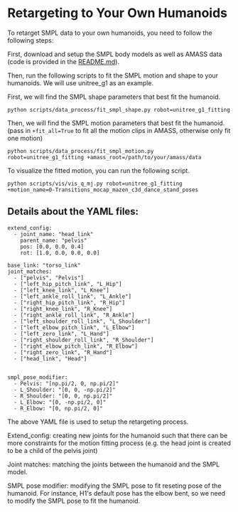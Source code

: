 # Retargeting to Your Own Humanoids
To retarget SMPL data to your own humanoids, you need to follow the following steps: 

First, download and setup the SMPL body models as well as AMASS data (code is provided in the [README.md](../README.md)).

Then, run the following scripts to fit the SMPL motion and shape to your humanoids. We will use unitree_g1 as an example. 

First, we will find the SMPL shape parameters that best fit the humanoid. 
```
python scripts/data_process/fit_smpl_shape.py robot=unitree_g1_fitting
```

Then, we will find the SMPL motion parameters that best fit the humanoid. (pass in `+fit_all=True` to fit all the motion clips in AMASS, otherwise only fit one motion)
```
python scripts/data_process/fit_smpl_motion.py robot=unitree_g1_fitting +amass_root=/path/to/your/amass/data 
```

To visualize the fitted motion, you can run the following script. 
```
python scripts/vis/vis_q_mj.py robot=unitree_g1_fitting +motion_name=0-Transitions_mocap_mazen_c3d_dance_stand_poses
```


## Details about the YAML files:


```
extend_config:
  - joint_name: "head_link"
    parent_name: "pelvis"
    pos: [0.0, 0.0, 0.4]
    rot: [1.0, 0.0, 0.0, 0.0]

base_link: "torso_link"
joint_matches:
  - ["pelvis", "Pelvis"]
  - ["left_hip_pitch_link", "L_Hip"]
  - ["left_knee_link", "L_Knee"]
  - ["left_ankle_roll_link", "L_Ankle"]
  - ["right_hip_pitch_link", "R_Hip"]
  - ["right_knee_link", "R_Knee"]
  - ["right_ankle_roll_link", "R_Ankle"]
  - ["left_shoulder_roll_link", "L_Shoulder"]
  - ["left_elbow_pitch_link", "L_Elbow"]
  - ["left_zero_link", "L_Hand"]
  - ["right_shoulder_roll_link", "R_Shoulder"]
  - ["right_elbow_pitch_link", "R_Elbow"]
  - ["right_zero_link", "R_Hand"]
  - ["head_link", "Head"]


smpl_pose_modifier:
  - Pelvis: "[np.pi/2, 0, np.pi/2]"
  - L_Shoulder: "[0, 0, -np.pi/2]"
  - R_Shoulder: "[0, 0, np.pi/2]"
  - L_Elbow: "[0, -np.pi/2, 0]"
  - R_Elbow: "[0, np.pi/2, 0]"
```

The above YAML file is used to setup the retargeting process. 

Extend_config: creating new joints for the humanoid such that there can be more constraints for the motion fitting process (e.g. the head joint is created to be a child of the pelvis joint)

Joint matches: matching the joints between the humanoid and the SMPL model. 

SMPL pose modifier: modifying the SMPL pose to fit reseting pose of the humanoid. For instance, H1's default pose has the elbow bent, so we need to modify the SMPL pose to fit the humanoid. 

